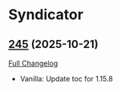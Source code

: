 # Syndicator

## [245](https://github.com/TheMouseNest/Syndicator/tree/245) (2025-10-21)
[Full Changelog](https://github.com/TheMouseNest/Syndicator/compare/244...245) 

- Vanilla: Update toc for 1.15.8  
